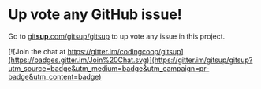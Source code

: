 # Up vote any GitHub issue!

Go to [git**sup**.com/gitsup/gitsup](https://gitsup.com/gitsup/gitsup)
to up vote any issue in this project.

[![Join the chat at https://gitter.im/codingcoop/gitsup](https://badges.gitter.im/Join%20Chat.svg)](https://gitter.im/gitsup/gitsup?utm_source=badge&utm_medium=badge&utm_campaign=pr-badge&utm_content=badge)
